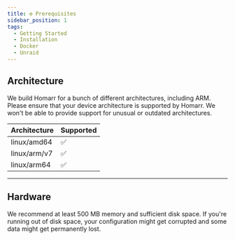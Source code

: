 ```yaml
---
title: ⚙️ Prerequisites
sidebar_position: 1
tags:
  - Getting Started
  - Installation
  - Docker
  - Unraid
---
```


## Architecture

We build Homarr for a bunch of different architectures, including ARM. Please ensure that your device architecture is supported by Homarr. We won't be able to provide support for unusual or outdated architectures.

| Architecture | Supported |
| ------------ | --------- |
| linux/amd64  | ✅        |
| linux/arm/v7 | ✅        |
| linux/arm64  | ✅        |

---

## Hardware
We recommend at least 500 MB memory and sufficient disk space. If you're running out of disk space, your configuration might get corrupted and some data might get permanently lost.
